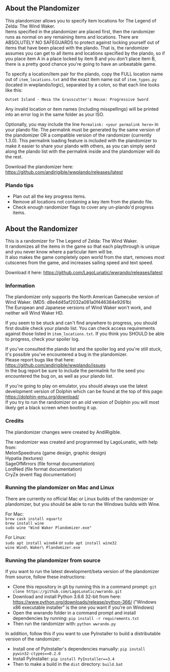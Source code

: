 ## About the Plandomizer

This plandomizer allows you to specify item locations for The Legend of Zelda: The Wind Waker.  
Items specified in the plandomizer are placed first, then the randomizer runs as normal on any remaining items and locations. There are ABSOLUTELY NO SAFEGUARDS to protect against locking yourself out of items that have been placed with the plando. That is, the randomizer assumes you can get to all items and locations specified by the plando, so if you place item A in a place locked by item B and you don't place item B, there is a pretty good chance you're going to have an unbeatable game.

To specify a location/item pair for the plando, copy the FULL location name out of `item_locations.txt` and the exact item name out of `item_types.py` (located in wwplando/logic), separated by a colon, so that each line looks like this:

`Outset Island - Mesa the Grasscutter's House: Progressive Sword`

Any invalid location or item names (including misspellings) will be printed into an error log in the same folder as your ISO.  

Optionally, you may include the line `Permalink: <your permalink here>` in your plando file. The permalink must be generated by the same version of the plandomizer OR a compatible version of the randomizer (currently 1.3.0). This permalink loading feature is included with the plandomizer to make it easier to share your plando with others, as you can simply send along the plando list with the permalink inside and the plandomizer will do the rest.

Download the plandomizer here: https://github.com/andirigible/wwplando/releases/latest

### Plando tips

- Plan out all the key progress items.
- Remove all locations not containing a key item from the plando file.
- Check enough randomizer flags to cover any un-plando'd progress items.

## About the Randomizer

This is a randomizer for The Legend of Zelda: The Wind Waker.  
It randomizes all the items in the game so that each playthrough is unique and you never know where a particular item will be.  
It also makes the game completely open world from the start, removes most cutscenes from the game, and increases sailing speed and text speed.

Download it here: https://github.com/LagoLunatic/wwrando/releases/latest

### Information

The plandomizer only supports the North American Gamecube version of Wind Waker. (MD5: d8e4d45af2032a081a0f446384e9261b)  
The European and Japanese versions of Wind Waker won't work, and neither will Wind Waker HD.

If you seem to be stuck and can't find anywhere to progress, you should first double check your plando list. You can check access requirements against those listed in `item_locations.txt`. If you think you SHOULD be able to progress, check your spoiler log.

If you've consulted the plando list and the spoiler log and you're still stuck, it's possible you've encountered a bug in the plandomizer.  
Please report bugs like that here: https://github.com/andirigible/wwplando/issues  
In the bug report be sure to include the permalink for the seed you encountered the bug on, as well as your plando list.  

If you're going to play on emulator, you should always use the latest development version of Dolphin which can be found at the top of this page: https://dolphin-emu.org/download/  
If you try to run the randomizer on an old version of Dolphin you will most likely get a black screen when booting it up.

### Credits

The plandomizer changes were created by AndiRigible.  

The randomizer was created and programmed by LagoLunatic, with help from:  
MelonSpeedruns (game design, graphic design)  
Hypatia (textures)  
SageOfMirrors (file format documentation)  
LordNed (file format documentation)  
CryZe (event flag documentation)  

### Running the plandomizer on Mac and Linux

There are currently no official Mac or Linux builds of the randomizer or plandomizer, but you should be able to run the Windows builds with Wine.

For Mac:   
`brew cask install xquartz`  
`brew install wine`  
`sudo wine "Wind Waker Plandomizer.exe"`  

For Linux:  
`sudo apt install wine64` or `sudo apt install wine32`  
`wine Wind\ Waker\ Plandomizer.exe`  

### Running the plandomizer from source

If you want to run the latest development/beta version of the plandomizer from source, follow these instructions:  
* Clone this repository in git by running this in a command prompt: `git clone https://github.com/LagoLunatic/wwrando.git`  
* Download and install Python 3.6.6 32-bit from here: https://www.python.org/downloads/release/python-366/ ("Windows x86 executable installer" is the one you want if you're on Windows)  
* Open the wwrando folder in a command prompt and install dependencies by running: `pip install -r requirements.txt`  
* Then run the randomizer with: `python wwrando.py`  

In addition, follow this if you want to use PyInstaller to build a distributable version of the randomizer:  
* Install one of PyInstaller's dependencies manually: `pip install pywin32-ctypes==0.2.0`  
* Install PyInstaller: `pip install PyInstaller==3.4`  
* Then to make a build in the `dist` directory: `build.bat`  